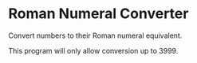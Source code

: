 # Roman Numeral Converter
Convert numbers to their Roman numeral equivalent.  

This program will only allow conversion up to 3999.
